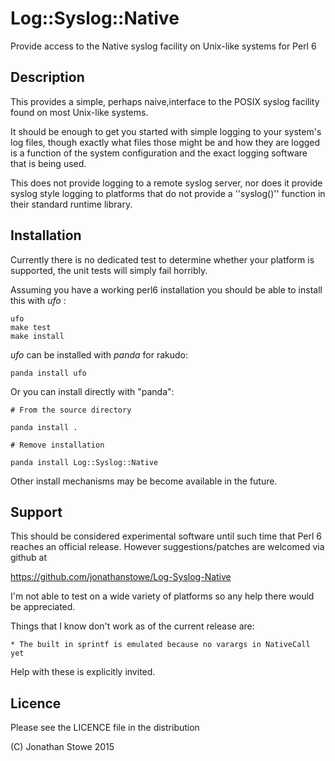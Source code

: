 # Log::Syslog::Native

Provide access to the Native syslog facility on Unix-like systems for Perl 6

## Description

This provides a simple, perhaps naive,interface to the POSIX syslog facility
found on most Unix-like systems.

It should be enough to get you started with simple logging to your system's
log files, though exactly what files those might be and how they are logged
is a function of the system configuration and the exact logging software
that is being used.

This does not provide logging to a remote syslog server, nor does it provide
syslog style logging to platforms that do not provide a ''syslog()'' function
in their standard runtime library.

## Installation

Currently there is no dedicated test to determine whether your platform is
supported, the unit tests will simply fail horribly.

Assuming you have a working perl6 installation you should be able to
install this with *ufo* :

    ufo
    make test
    make install

*ufo* can be installed with *panda* for rakudo:

    panda install ufo

Or you can install directly with "panda":

    # From the source directory
   
    panda install .

    # Remove installation

    panda install Log::Syslog::Native

Other install mechanisms may be become available in the future.

## Support

This should be considered experimental software until such time that
Perl 6 reaches an official release.  However suggestions/patches are
welcomed via github at

   https://github.com/jonathanstowe/Log-Syslog-Native

I'm not able to test on a wide variety of platforms so any help there would be 
appreciated.

Things that I know don't work as of the current release are:

    * The built in sprintf is emulated because no varargs in NativeCall yet 

Help with these is explicitly invited.

## Licence

Please see the LICENCE file in the distribution

(C) Jonathan Stowe 2015
